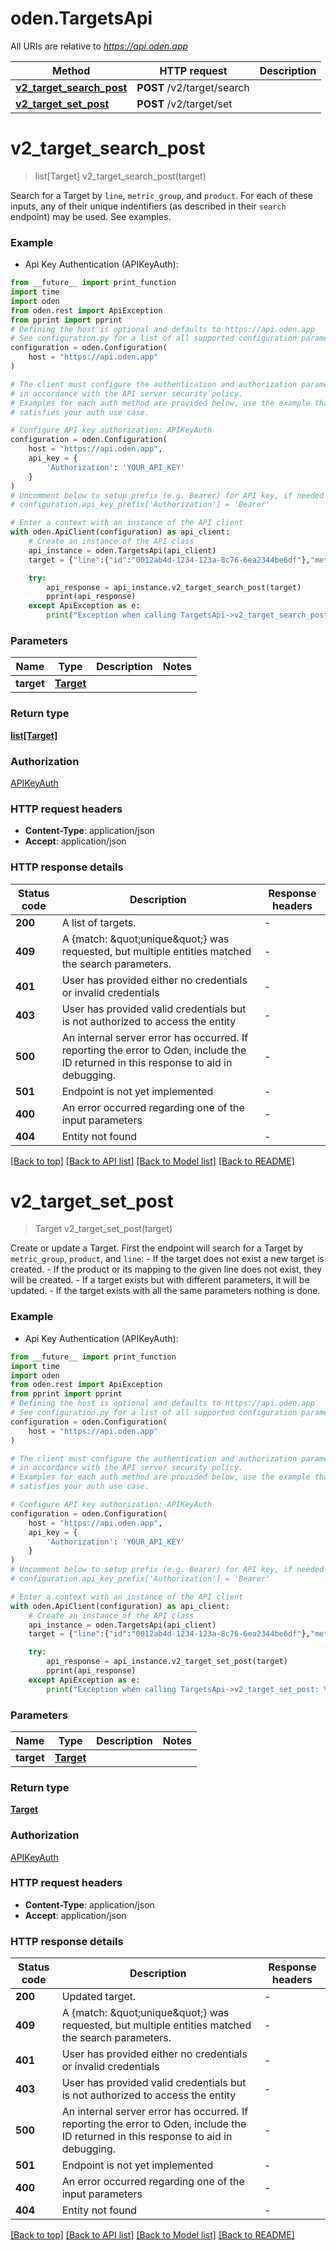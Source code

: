# oden.TargetsApi

All URIs are relative to *https://api.oden.app*

Method | HTTP request | Description
------------- | ------------- | -------------
[**v2_target_search_post**](TargetsApi.md#v2_target_search_post) | **POST** /v2/target/search | 
[**v2_target_set_post**](TargetsApi.md#v2_target_set_post) | **POST** /v2/target/set | 


# **v2_target_search_post**
> list[Target] v2_target_search_post(target)



Search for a Target by `line`, `metric_group`, and `product`. For each of these inputs, any of their unique indentifiers (as described in their `search` endpoint) may be used. See examples. 

### Example

* Api Key Authentication (APIKeyAuth):
```python
from __future__ import print_function
import time
import oden
from oden.rest import ApiException
from pprint import pprint
# Defining the host is optional and defaults to https://api.oden.app
# See configuration.py for a list of all supported configuration parameters.
configuration = oden.Configuration(
    host = "https://api.oden.app"
)

# The client must configure the authentication and authorization parameters
# in accordance with the API server security policy.
# Examples for each auth method are provided below, use the example that
# satisfies your auth use case.

# Configure API key authorization: APIKeyAuth
configuration = oden.Configuration(
    host = "https://api.oden.app",
    api_key = {
        'Authorization': 'YOUR_API_KEY'
    }
)
# Uncomment below to setup prefix (e.g. Bearer) for API key, if needed
# configuration.api_key_prefix['Authorization'] = 'Bearer'

# Enter a context with an instance of the API client
with oden.ApiClient(configuration) as api_client:
    # Create an instance of the API class
    api_instance = oden.TargetsApi(api_client)
    target = {"line":{"id":"0012ab4d-1234-123a-8c76-6ea2344be6df"},"metric_group":{"name":"metric group name"},"product":{"id":"0012ab4d-1234-123a-8c76-6ea2344be6df"}} # Target | 

    try:
        api_response = api_instance.v2_target_search_post(target)
        pprint(api_response)
    except ApiException as e:
        print("Exception when calling TargetsApi->v2_target_search_post: %s\n" % e)
```

### Parameters

Name | Type | Description  | Notes
------------- | ------------- | ------------- | -------------
 **target** | [**Target**](Target.md)|  | 

### Return type

[**list[Target]**](Target.md)

### Authorization

[APIKeyAuth](../README.md#APIKeyAuth)

### HTTP request headers

 - **Content-Type**: application/json
 - **Accept**: application/json

### HTTP response details
| Status code | Description | Response headers |
|-------------|-------------|------------------|
**200** | A list of targets. |  -  |
**409** | A {match: \&quot;unique\&quot;} was requested, but multiple entities matched the search parameters.  |  -  |
**401** | User has provided either no credentials or invalid credentials |  -  |
**403** | User has provided valid credentials but is not authorized to access the entity  |  -  |
**500** | An internal server error has occurred. If reporting the error to Oden, include the ID returned in this response to aid in debugging.  |  -  |
**501** | Endpoint is not yet implemented |  -  |
**400** | An error occurred regarding one of the input parameters |  -  |
**404** | Entity not found |  -  |

[[Back to top]](#) [[Back to API list]](../README.md#documentation-for-api-endpoints) [[Back to Model list]](../README.md#documentation-for-models) [[Back to README]](../README.md)

# **v2_target_set_post**
> Target v2_target_set_post(target)



Create or update a Target.  First the endpoint will search for a Target by `metric_group`, `product`, and `line`: - If the target does not exist a new target is created. - If the product or its mapping to the given line does not exist, they will be created. - If a target exists but with different parameters, it will be updated. - If the target exists with all the same parameters nothing is done. 

### Example

* Api Key Authentication (APIKeyAuth):
```python
from __future__ import print_function
import time
import oden
from oden.rest import ApiException
from pprint import pprint
# Defining the host is optional and defaults to https://api.oden.app
# See configuration.py for a list of all supported configuration parameters.
configuration = oden.Configuration(
    host = "https://api.oden.app"
)

# The client must configure the authentication and authorization parameters
# in accordance with the API server security policy.
# Examples for each auth method are provided below, use the example that
# satisfies your auth use case.

# Configure API key authorization: APIKeyAuth
configuration = oden.Configuration(
    host = "https://api.oden.app",
    api_key = {
        'Authorization': 'YOUR_API_KEY'
    }
)
# Uncomment below to setup prefix (e.g. Bearer) for API key, if needed
# configuration.api_key_prefix['Authorization'] = 'Bearer'

# Enter a context with an instance of the API client
with oden.ApiClient(configuration) as api_client:
    # Create an instance of the API class
    api_instance = oden.TargetsApi(api_client)
    target = {"line":{"id":"0012ab4d-1234-123a-8c76-6ea2344be6df"},"metric_group":{"name":"metric group name"},"product":{"id":"0012ab4d-1234-123a-8c76-6ea2344be6df"},"lsl":100.0,"target_value":200,"usl":300.55} # Target | 

    try:
        api_response = api_instance.v2_target_set_post(target)
        pprint(api_response)
    except ApiException as e:
        print("Exception when calling TargetsApi->v2_target_set_post: %s\n" % e)
```

### Parameters

Name | Type | Description  | Notes
------------- | ------------- | ------------- | -------------
 **target** | [**Target**](Target.md)|  | 

### Return type

[**Target**](Target.md)

### Authorization

[APIKeyAuth](../README.md#APIKeyAuth)

### HTTP request headers

 - **Content-Type**: application/json
 - **Accept**: application/json

### HTTP response details
| Status code | Description | Response headers |
|-------------|-------------|------------------|
**200** | Updated target. |  -  |
**409** | A {match: \&quot;unique\&quot;} was requested, but multiple entities matched the search parameters.  |  -  |
**401** | User has provided either no credentials or invalid credentials |  -  |
**403** | User has provided valid credentials but is not authorized to access the entity  |  -  |
**500** | An internal server error has occurred. If reporting the error to Oden, include the ID returned in this response to aid in debugging.  |  -  |
**501** | Endpoint is not yet implemented |  -  |
**400** | An error occurred regarding one of the input parameters |  -  |
**404** | Entity not found |  -  |

[[Back to top]](#) [[Back to API list]](../README.md#documentation-for-api-endpoints) [[Back to Model list]](../README.md#documentation-for-models) [[Back to README]](../README.md)

